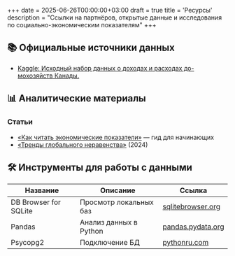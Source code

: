+++
date = 2025-06-26T00:00:00+03:00
draft = true
title = 'Ресурсы'
description = "Ссылки на партнёров, открытые данные и исследования по социально-экономическим показателям"
+++

## 📚 Официальные источники данных

- [Kaggle: Исходный набор данных о доходах и расходах до-мохозяйств Канады.](https://www.kaggle.com/datase)
## 📊 Аналитические материалы

### Статьи
- [«Как читать экономические показатели»](https://example.com/guide) — гид для начинающих
- [«Тренды глобального неравенства»](https://example.com/inequality) (2024)

## 🛠 Инструменты для работы с данными

| Название | Описание | Ссылка |
|----------|----------|--------|
| DB Browser for SQLite | Просмотр локальных баз | [sqlitebrowser.org](https://sqlitebrowser.org) |
| Pandas | Анализ данных в Python | [pandas.pydata.org](https://pandas.pydata.org) |
| Psycopg2 | Подключение БД | [pythonru.com](https://pythonru.com/biblioteki/vvedenie-v-postgresql-s-python-psycopg2) |
